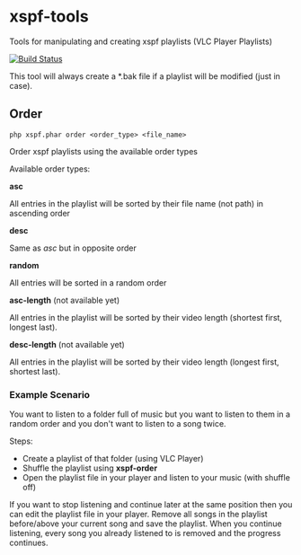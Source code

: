 # xspf-tools

Tools for manipulating and creating xspf playlists (VLC Player Playlists)

[![Build Status](https://travis-ci.org/thedava/xspf-tools.svg?branch=master)](https://travis-ci.org/thedava/xspf-tools)

This tool will always create a *.bak file if a playlist will be modified (just in case).



## Order

```php xspf.phar order <order_type> <file_name>```

Order xspf playlists using the available order types


Available order types:

**asc**

All entries in the playlist will be sorted by their file name (not path) in ascending order

**desc**

Same as *asc* but in opposite order

**random**

All entries will be sorted in a random order

**asc-length** (not available yet)

All entries in the playlist will be sorted by their video length (shortest first, longest last).

**desc-length** (not available yet)

All entries in the playlist will be sorted by their video length (longest first, shortest last).

### Example Scenario

You want to listen to a folder full of music but you want to listen to them in a random order and you don't want to listen to a song twice.

Steps:
- Create a playlist of that folder (using VLC Player)
- Shuffle the playlist using **xspf-order**
- Open the playlist file in your player and listen to your music (with shuffle off)

If you want to stop listening and continue later at the same position then you can edit the playlist file in your player. Remove all songs in the playlist before/above your current song and save the playlist. When you continue listening, every song you already listened to is removed and the progress continues.

